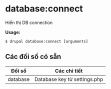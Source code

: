 # database:connect
Hiển thị DB connection

**Usage:**
```
$ drupal database:connect [arguments]
```

## Các đối số có sẵn
Đối số | Các chi tiết
---------|-------------
database | Database key từ settings.php
